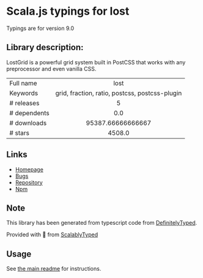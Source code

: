 
# Scala.js typings for lost

Typings are for version 9.0

## Library description:
LostGrid is a powerful grid system built in PostCSS that works with any preprocessor and even vanilla CSS.

|                    |                 |
| ------------------ | :-------------: |
| Full name          | lost |
| Keywords           | grid, fraction, ratio, postcss, postcss-plugin |
| # releases         | 5 |
| # dependents       | 0.0 |
| # downloads        | 95387.66666666667 |
| # stars            | 4508.0 |

## Links
- [Homepage](http://lostgrid.org)
- [Bugs](https://github.com/peterramsing/lost/issues)
- [Repository](https://github.com/peterramsing/lost)
- [Npm](https://www.npmjs.com/package/lost)
    


## Note
This library has been generated from typescript code from [DefinitelyTyped](https://definitelytyped.org).

Provided with :purple_heart: from [ScalablyTyped](https://github.com/oyvindberg/ScalablyTyped)

## Usage
See [the main readme](../../readme.md) for instructions.



